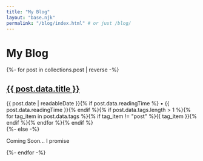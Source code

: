 ```yaml
---
title: "My Blog"
layout: "base.njk"
permalink: "/blog/index.html" # or just /blog/
---
```


<h1 class="page-title">My Blog</h1>

<div class="blog-list">
  {%- for post in collections.post | reverse -%}
    <article class="blog-list-item">
      <h2><a href="{{ post.url | url }}">{{ post.data.title }}</a></h2>
      <div class="post-meta">
        <time datetime="{{ post.date | htmlDateString }}">{{ post.date | readableDate }}</time>{% if post.data.readingTime %}<span class="post-reading-time"> • {{ post.data.readingTime }}</span>{% endif %}{% if post.data.tags.length > 1 %}<span class="post-tags">{% for tag_item in post.data.tags %}{% if tag_item != "post" %}<span class="tag">{{ tag_item }}</span>{% endif %}{% endfor %}</span>{% endif %}
      </div>
    </article>
  {%- else -%}
    <p>Coming Soon...  I promise</p>
  {%- endfor -%}
</div>

